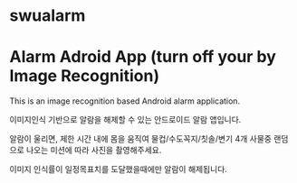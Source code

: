 # swualarm
# Alarm Adroid App (turn off your by Image Recognition)
This is an image recognition based Android alarm application.


이미지인식 기반으로 알람을 해제할 수 있는 안드로이드 알람 앱입니다. 

알람이 울리면, 제한 시간 내에 몸을 움직여 물컵/수도꼭지/칫솔/변기 4개 사물중 랜덤으로 나오는 미션에 따라 사진을 촬영해주세요.

이미지 인식률이 일정목표치를 도달했을때에만 알람이 해제됩니다.
